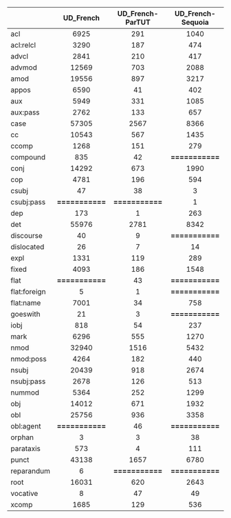 |                      |            UD_French |     UD_French-ParTUT |    UD_French-Sequoia |
|----------------------|:--------------------:|:--------------------:|:--------------------:|
|                  acl |                 6925 |                  291 |                 1040 |
|            acl:relcl |                 3290 |                  187 |                  474 |
|                advcl |                 2841 |                  210 |                  417 |
|               advmod |                12569 |                  703 |                 2088 |
|                 amod |                19556 |                  897 |                 3217 |
|                appos |                 6590 |                   41 |                  402 |
|                  aux |                 5949 |                  331 |                 1085 |
|             aux:pass |                 2762 |                  133 |                  657 |
|                 case |                57305 |                 2567 |                 8366 |
|                   cc |                10543 |                  567 |                 1435 |
|                ccomp |                 1268 |                  151 |                  279 |
|             compound |                  835 |                   42 |      **===========** |
|                 conj |                14292 |                  673 |                 1990 |
|                  cop |                 4781 |                  196 |                  594 |
|                csubj |                   47 |                   38 |                    3 |
|           csubj:pass |      **===========** |      **===========** |                    1 |
|                  dep |                  173 |                    1 |                  263 |
|                  det |                55976 |                 2781 |                 8342 |
|            discourse |                   40 |                    9 |      **===========** |
|           dislocated |                   26 |                    7 |                   14 |
|                 expl |                 1331 |                  119 |                  289 |
|                fixed |                 4093 |                  186 |                 1548 |
|                 flat |      **===========** |                   43 |      **===========** |
|         flat:foreign |                    5 |                    1 |      **===========** |
|            flat:name |                 7001 |                   34 |                  758 |
|             goeswith |                   21 |                    3 |      **===========** |
|                 iobj |                  818 |                   54 |                  237 |
|                 mark |                 6296 |                  555 |                 1270 |
|                 nmod |                32940 |                 1516 |                 5432 |
|            nmod:poss |                 4264 |                  182 |                  440 |
|                nsubj |                20439 |                  918 |                 2674 |
|           nsubj:pass |                 2678 |                  126 |                  513 |
|               nummod |                 5364 |                  252 |                 1299 |
|                  obj |                14012 |                  671 |                 1932 |
|                  obl |                25756 |                  936 |                 3358 |
|            obl:agent |      **===========** |                   46 |      **===========** |
|               orphan |                    3 |                    3 |                   38 |
|            parataxis |                  573 |                    4 |                  111 |
|                punct |                43138 |                 1657 |                 6780 |
|           reparandum |                    6 |      **===========** |      **===========** |
|                 root |                16031 |                  620 |                 2643 |
|             vocative |                    8 |                   47 |                   49 |
|                xcomp |                 1685 |                  129 |                  536 |
